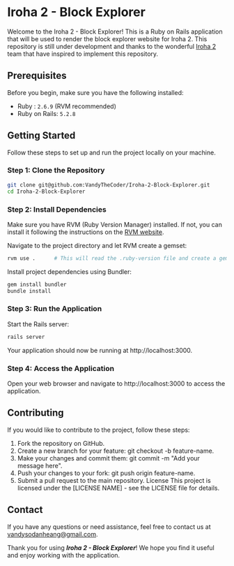 # Iroha 2 - Block Explorer
Welcome to the Iroha 2 - Block Explorer! This is a Ruby on Rails application that will be used to render the block explorer website for Iroha 2. This repository is still under development and thanks to the wonderful [Iroha 2](https://iroha.tech/) team that have inspired to implement this repository.

## Prerequisites
Before you begin, make sure you have the following installed:

- Ruby : `2.6.9` (RVM recommended)
- Ruby on Rails: `5.2.8`

## Getting Started
Follow these steps to set up and run the project locally on your machine.

### Step 1: Clone the Repository

```sh
git clone git@github.com:VandyTheCoder/Iroha-2-Block-Explorer.git
cd Iroha-2-Block-Explorer
```

### Step 2: Install Dependencies
Make sure you have RVM (Ruby Version Manager) installed. If not, you can install it following the instructions on the [RVM website](https://rvm.io/).

Navigate to the project directory and let RVM create a gemset:

```sh
rvm use .      # This will read the .ruby-version file and create a gemset if not already present
```
Install project dependencies using Bundler:

```sh
gem install bundler
bundle install
```

### Step 3: Run the Application

Start the Rails server:

```sh
rails server
```
Your application should now be running at http://localhost:3000.

### Step 4: Access the Application
Open your web browser and navigate to http://localhost:3000 to access the application.

## Contributing
If you would like to contribute to the project, follow these steps:

1. Fork the repository on GitHub.
2. Create a new branch for your feature: git checkout -b feature-name.
3. Make your changes and commit them: git commit -m "Add your message here".
4. Push your changes to your fork: git push origin feature-name.
5. Submit a pull request to the main repository.
License
This project is licensed under the [LICENSE NAME] - see the LICENSE file for details.

## Contact
If you have any questions or need assistance, feel free to contact us at vandysodanheang@gmail.com.

Thank you for using ***Iroha 2 - Block Explorer***! We hope you find it useful and enjoy working with the application.
